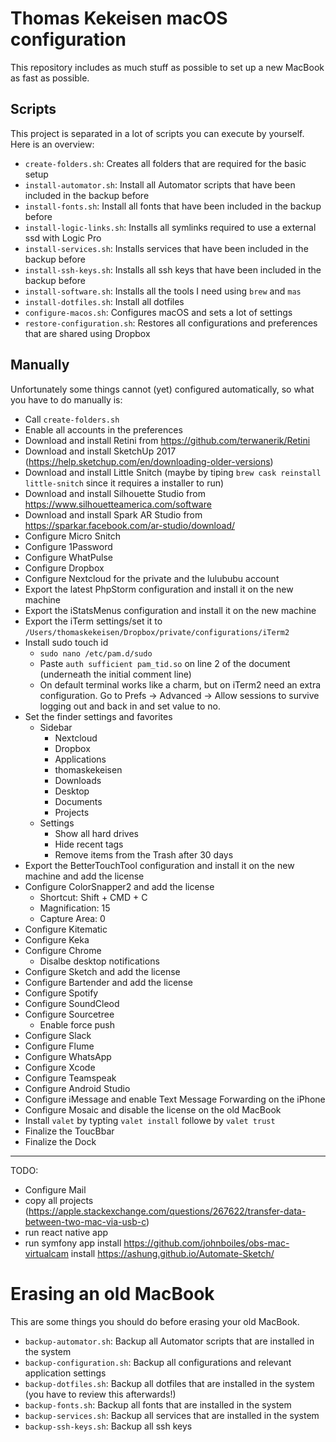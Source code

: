 # Thomas Kekeisen macOS configuration

This repository includes as much stuff as possible to set up a new MacBook as fast as possible.

## Scripts

This project is separated in a lot of scripts you can execute by yourself.
Here is an overview:

* `create-folders.sh`:        Creates all folders that are required for the basic setup
* `install-automator.sh`:     Install all Automator scripts that have been included in the backup before
* `install-fonts.sh`:         Install all fonts that have been included in the backup before
* `install-logic-links.sh`:   Installs all symlinks required to use a external ssd with Logic Pro
* `install-services.sh`:      Installs services that have been included in the backup before
* `install-ssh-keys.sh`:      Installs all ssh keys that have been included in the backup before
* `install-software.sh`:      Installs all the tools I need using `brew` and `mas`
* `install-dotfiles.sh`:      Install all dotfiles
* `configure-macos.sh`:       Configures macOS and sets a lot of settings
* `restore-configuration.sh`: Restores all configurations and preferences that are shared using Dropbox

## Manually

Unfortunately some things cannot (yet) configured automatically,
so what you have to do manually is:

* Call `create-folders.sh`
* Enable all accounts in the preferences
* Download and install Retini from https://github.com/terwanerik/Retini
* Download and install SketchUp 2017 (https://help.sketchup.com/en/downloading-older-versions)
* Download and install Little Snitch (maybe by tiping `brew cask reinstall little-snitch` since it requires a installer to run)
* Download and install Silhouette Studio from https://www.silhouetteamerica.com/software
* Download and install Spark AR Studio from https://sparkar.facebook.com/ar-studio/download/
* Configure Micro Snitch
* Configure 1Password
* Configure WhatPulse
* Configure Dropbox
* Configure Nextcloud for the private and the lulububu account
* Export the latest PhpStorm configuration and install it on the new machine
* Export the iStatsMenus configuration and install it on the new machine
* Export the iTerm settings/set it to `/Users/thomaskekeisen/Dropbox/private/configurations/iTerm2`
* Install sudo touch id
    * `sudo nano /etc/pam.d/sudo`
    * Paste `auth sufficient pam_tid.so` on line 2 of the document (underneath the initial comment line)
    * On default terminal works like a charm, but on iTerm2 need an extra configuration. Go to Prefs -> Advanced -> Allow sessions to survive logging out and back in and set value to no.
* Set the finder settings and favorites
	* Sidebar
		* Nextcloud
		* Dropbox
		* Applications
		* thomaskekeisen
		* Downloads
		* Desktop
		* Documents
		* Projects
	* Settings
		* Show all hard drives
		* Hide recent tags
		* Remove items from the Trash after 30 days
* Export the BetterTouchTool configuration and install it on the new machine and add the license
* Configure ColorSnapper2 and add the license
    * Shortcut: Shift + CMD + C
    * Magnification: 15
    * Capture Area: 0
* Configure Kitematic
* Configure Keka
* Configure Chrome
    * Disalbe desktop notifications
* Configure Sketch and add the license
* Configure Bartender and add the license
* Configure Spotify
* Configure SoundCleod
* Configure Sourcetree
	* Enable force push
* Configure Slack
* Configure Flume
* Configure WhatsApp
* Configure Xcode
* Configure Teamspeak
* Configure Android Studio
* Configure iMessage and enable Text Message Forwarding on the iPhone
* Configure Mosaic and disable the license on the old MacBook
* Install `valet`  by typting `valet install` followe by `valet trust`
* Finalize the ToucBbar
* Finalize the Dock

----



TODO:

* Configure Mail
* copy all projects (https://apple.stackexchange.com/questions/267622/transfer-data-between-two-mac-via-usb-c)
* run react native app
* run symfony app
install https://github.com/johnboiles/obs-mac-virtualcam
install https://ashung.github.io/Automate-Sketch/



# Erasing an old MacBook

This are some things you should do before erasing your old MacBook.

* `backup-automator.sh`:     Backup all Automator scripts that are installed in the system
* `backup-configuration.sh`: Backup all configurations and relevant application settings
* `backup-dotfiles.sh`:      Backup all dotfiles that are installed in the system (you have to review this afterwards!)
* `backup-fonts.sh`:         Backup all fonts that are installed in the system
* `backup-services.sh`:      Backup all services that are installed in the system
* `backup-ssh-keys.sh`:      Backup all ssh keys
